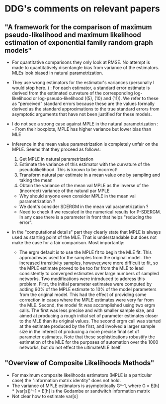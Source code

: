 # DDG's comments on relevant papers

##  "A framework for the comparison of maximum pseudo-likelihood and maximum likelihood estimation of exponential family random graph models"


- For quantitative comparisons they only look at RMSE. No attempt is made to quantitatively disentangle bias from variance of the estimators. MLEs look biased in natural parametrization.

- They use wrong estimators for the estimator's variances (personally I would stop here..) : For each estimator, a standard error estimate is derived from the estimated curvature of the corresponding log-likelihood or log-pseudo-likelihood ((5), (10) and (11)). We refer to these as “perceived” standard errors because these are the values formally derived as the standard approximations to the true standard errors from asymptotic arguments that have not been justified for these models.

- I do not see a strong case against MPLE in the natural parametrization :
        - From their boxplots, MPLE has higher variance  but lower bias than MLE 

- Inference in the mean value parametrization is completely unfair on the MPLE. Seems that they proceed as follows:
   1) Get MPLE in natural parametrization  
   2) Estimate the variance of this estimator with the curvature of the pseudolikelihood. This is known to be incorrect!
   3) Transform natural par estimate in a mean value one by sampling and taking the mean
   4) Obtain the variance of the mean val MPLE as the inverse of the (incorrect) variance of the natural par MPLE

    - Why should anyone even consider MPLE in the mean val parametrization ?
    - We dont's consider SDERGM in the mean val parametrization ? 
    - Need to check if we rescaled in the numerical results for P-SDERGM. In any case there is a parameter in front that helps "reducing the error". 




- In the "computational details" part they clearly state that MPLE is always used as starting point of the MLE. That is understandable but does not make the case for a fair comparison. Most importantly:
    - The ergm default is to use the MPLE fit to begin
the MLE fit. This approachwas used for the samples from the original
model. The increased transitivity samples, however,were more
difficult to fit, so the MPLE estimate proved to be too far from the
MLE to lead consistently to converged estimates over large numbers
of sampled networks. Two modifications were introduced to
address this problem. First, the initial parameter estimates were
computed by adding 90% of the MPLE estimate to 10% of the model
parameters from the original model. This had the effect of providing
some correction in cases where the MPLE estimates were very
far from the MLE. Second, the model fit was accomplished using
two ergm calls. The first was less precise and with smaller sample
size, and aimed at producing a rough initial set of parameter estimates
closer to the MLE than its original values. The second ergm
call was started at the estimate produced by the first, and involved
a larger sample size in the interest of producing a more precise final
set of parameter estimates. Note that these sophistications robustify
the estimation of the MLE for the purposes of automation over
the 1000 networks, but do not effect the ultimateMLE itself.   
    

## "Overview of Composite Likelihoods Methods" 
- For maximum composite likelihoods estimators (MPLE is a particular case) the "information matrix identity" does not hold. 
- The variance of MPLE estimators is asymptotically G^-1, where G = E[h] * (var[s])^-1 * E[h] is  the Godambe or sandwitch information matrix 
- Not clear how to estimate var[s]